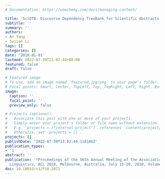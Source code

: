 ```yaml
---
# Documentation: https://wowchemy.com/docs/managing-content/

title: 'SciDTB: Discourse Dependency TreeBank for Scientific Abstracts'
subtitle: ''
summary: ''
authors:
- An Yang
- Sujian Li
tags: []
categories: []
date: '2018-01-01'
lastmod: 2022-07-30T21:02:44+08:00
featured: false
draft: false

# Featured image
# To use, add an image named `featured.jpg/png` to your page's folder.
# Focal points: Smart, Center, TopLeft, Top, TopRight, Left, Right, BottomLeft, Bottom, BottomRight.
image:
  caption: ''
  focal_point: ''
  preview_only: false

# Projects (optional).
#   Associate this post with one or more of your projects.
#   Simply enter your project's folder or file name without extension.
#   E.g. `projects = ["internal-project"]` references `content/project/deep-learning/index.md`.
#   Otherwise, set `projects = []`.
projects: []
publishDate: '2022-07-30T13:02:44.118108Z'
publication_types:
- '1'
abstract: ''
publication: '*Proceedings of the 56th Annual Meeting of the Association for Computational
  Linguistics, ACL 2018, Melbourne, Australia, July 15-20, 2018, Volume 2: Short Papers*'
doi: 10.18653/v1/P18-2071
---
```

